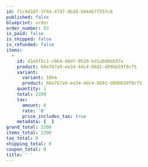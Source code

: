 ```yaml
---
id: f1c9d187-3f4d-47d7-8b30-b84467f55fc8
published: false
blueprint: order
order_number: 93
is_paid: false
is_shipped: false
is_refunded: false
items:
  -
    id: d1e0fbc1-c064-48df-9520-bd1a0d0bb97a
    product: 66e767a9-ee34-4dc4-8681-d09bb59f0cf5
    variant:
      variant: 10km
      product: 66e767a9-ee34-4dc4-8681-d09bb59f0cf5
    quantity: 1
    total: 2200
    tax:
      amount: 0
      rate: '0'
      price_includes_tax: true
    metadata: {  }
grand_total: 2200
items_total: 2200
tax_total: 0
shipping_total: 0
coupon_total: 0
title: ' '
---
```

